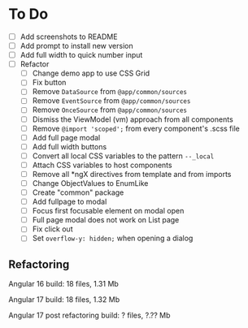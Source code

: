 # To Do
- [ ] Add screenshots to README
- [ ] Add prompt to install new version
- [ ] Add full width to quick number input
- [ ] Refactor
  - [ ] Change demo app to use CSS Grid
  - [ ] Fix button
  - [ ] Remove `DataSource` from `@app/common/sources`
  - [ ] Remove `EventSource` from `@app/common/sources`
  - [ ] Remove `OnceSource` from `@app/common/sources`
  - [ ] Dismiss the ViewModel (vm) approach from all components
  - [ ] Remove `@import 'scoped';` from every component's .scss file
  - [ ] Add full page modal
  - [ ] Add full width buttons
  - [ ] Convert all local CSS variables to the pattern `--_local`
  - [ ] Attach CSS variables to host components
  - [ ] Remove all *ngX directives from template and from imports
  - [ ] Change ObjectValues to EnumLike
  - [ ] Create "common" package
  - [ ] Add fullpage to modal
  - [ ] Focus first focusable element on modal open
  - [ ] Full page modal does not work on List page
  - [ ] Fix click out
  - [ ] Set `overflow-y: hidden;` when opening a dialog

## Refactoring
Angular 16
build: 18 files, 1.31 Mb

Angular 17
build: 18 files, 1.32 Mb

Angular 17 post refactoring
build: ? files, ?.?? Mb
